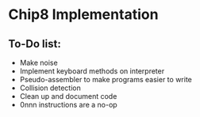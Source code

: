 # Chip8 Implementation

## To-Do list:

* Make noise
* Implement keyboard methods on interpreter
* Pseudo-assembler to make programs easier to write
* Collision detection
* Clean up and document code
* 0nnn instructions are a no-op
